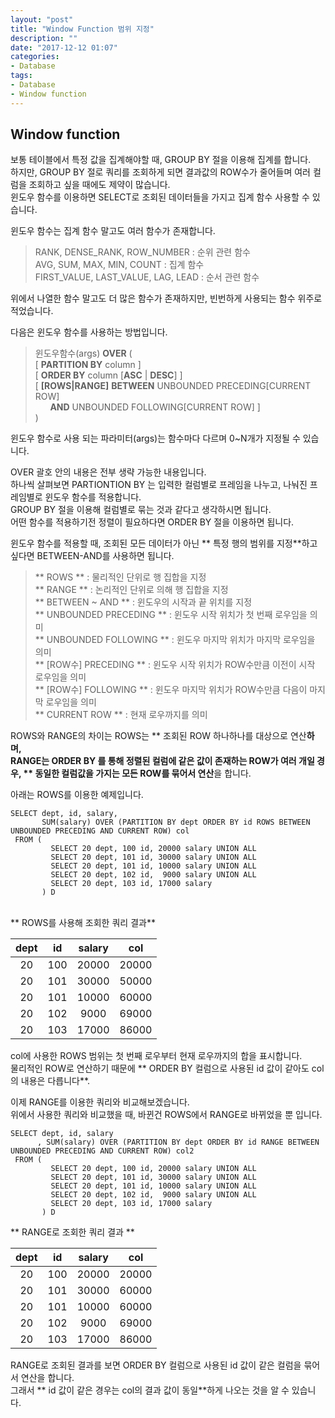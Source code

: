 ```yaml
---
layout: "post"
title: "Window Function 범위 지정"
description: ""
date: "2017-12-12 01:07"
categories:
- Database
tags:
- Database
- Window function
---
```


## Window function

보통 테이블에서 특정 값을 집계해야할 때, GROUP BY 절을 이용해 집계를 합니다. <br/>
하지만, GROUP BY 절로 쿼리를 조회하게 되면 결과값의 ROW수가 줄어들며 여러 컬럼을 조회하고 싶을 때에도 제약이 많습니다. <br/>
윈도우 함수를 이용하면 SELECT로 조회된 데이터들을 가지고 집계 함수 사용할 수 있습니다. <br/>

윈도우 함수는 집계 함수 말고도 여러 함수가 존재합니다.
> RANK, DENSE_RANK, ROW_NUMBER : 순위 관련 함수 <br/>
> AVG, SUM, MAX, MIN, COUNT : 집계 함수 <br/>
> FIRST_VALUE, LAST_VALUE, LAG, LEAD : 순서 관련 함수

위에서 나열한 함수 말고도 더 많은 함수가 존재하지만, 빈번하게 사용되는 함수 위주로 적었습니다. <br/>

다음은 윈도우 함수를 사용하는 방법입니다.
> 윈도우함수(args) **OVER** (<br/>
> [ **PARTITION BY** column ] <br/>
> [ **ORDER BY** column [**ASC** | **DESC**] ] <br/>
> [ **[ROWS|RANGE]** **BETWEEN** UNBOUNDED PRECEDING[CURRENT ROW] <br/>
> &nbsp;&nbsp;&nbsp;&nbsp;&nbsp;&nbsp;**AND** UNBOUNDED FOLLOWING[CURRENT ROW] ] <br/>
> )

윈도우 함수로 사용 되는 파라미터(args)는 함수마다 다르며 0~N개가 지정될 수 있습니다.<br/>

OVER 괄호 안의 내용은 전부 생략 가능한 내용입니다. <br/>
하나씩 살펴보면 PARTIONTION BY 는 입력한 컬럼별로 프레임을 나누고, 나눠진 프레임별로 윈도우 함수를 적용합니다. <br/>
GROUP BY 절을 이용해 컬럼별로 묶는 것과 같다고 생각하시면 됩니다. <br/>
어떤 함수를 적용하기전 정렬이 필요하다면 ORDER BY 절을 이용하면 됩니다. <br/>

윈도우 함수를 적용할 때, 조회된 모든 데이터가 아닌 ** 특정 행의 범위를 지정**하고 싶다면 BETWEEN-AND를 사용하면 됩니다. <br/>

> ** ROWS ** : 물리적인 단위로 행 집합을 지정 <br/>
> ** RANGE ** : 논리적인 단위로 의해 행 집합을 지정 <br/>
> ** BETWEEN ~ AND ** : 윈도우의 시작과 끝 위치를 지정 <br/>
> ** UNBOUNDED PRECEDING ** : 윈도우 시작 위치가 첫 번째 로우임을 의미 <br/>
> ** UNBOUNDED FOLLOWING ** : 윈도우 마지막 위치가 마지막 로우임을 의미 <br/>
> ** [ROW수] PRECEDING ** : 윈도우 시작 위치가 ROW수만큼 이전이 시작 로우임을 의미 <br/>
> ** [ROW수] FOLLOWING ** : 윈도우 마지막 위치가 ROW수만큼 다음이 마지막 로우임을 의미 <br/>
> ** CURRENT ROW ** : 현재 로우까지를 의미 <br/>

ROWS와 RANGE의 차이는 ROWS는 ** 조회된 ROW 하나하나를 대상으로 연산**하며, <br/>
RANGE는 ORDER BY 를 통해 정렬된 컬럼에 같은 값이 존재하는 ROW가 여러 개일 경우, ** 동일한 컬럼값을 가지는 모든 ROW를 묶어서 연산**을 합니다. <br/>

아래는 ROWS를 이용한 예제입니다. <br/>
``` PostgreSQL
SELECT dept, id, salary,
       SUM(salary) OVER (PARTITION BY dept ORDER BY id ROWS BETWEEN UNBOUNDED PRECEDING AND CURRENT ROW) col
 FROM (
         SELECT 20 dept, 100 id, 20000 salary UNION ALL
         SELECT 20 dept, 101 id, 30000 salary UNION ALL
         SELECT 20 dept, 101 id, 10000 salary UNION ALL
         SELECT 20 dept, 102 id,  9000 salary UNION ALL
         SELECT 20 dept, 103 id, 17000 salary
       ) D
```
<br/>
** ROWS를 사용해 조회한 쿼리 결과**

dept | id | salary | col
:--:|:---:|:---:|:--:
20 | 100 | 20000 | 20000
20 | 101 | 30000 | 50000
20 | 101 | 10000 | 60000
20 | 102 | 9000  | 69000
20 | 103 | 17000 | 86000

col에 사용한 ROWS 범위는 첫 번째 로우부터 현재 로우까지의 합을 표시합니다. <br/>
물리적인 ROW로 연산하기 때문에 ** ORDER BY 컬럼으로 사용된 id 값이 같아도 col의 내용은 다릅니다**. <br/>

이제 RANGE를 이용한 쿼리와 비교해보겠습니다. <br/>
위에서 사용한 쿼리와 비교했을 때, 바뀐건 ROWS에서 RANGE로 바뀌었을 뿐 입니다.

``` PostgreSQL
SELECT dept, id, salary
      , SUM(salary) OVER (PARTITION BY dept ORDER BY id RANGE BETWEEN UNBOUNDED PRECEDING AND CURRENT ROW) col2
 FROM (
         SELECT 20 dept, 100 id, 20000 salary UNION ALL
         SELECT 20 dept, 101 id, 30000 salary UNION ALL
         SELECT 20 dept, 101 id, 10000 salary UNION ALL
         SELECT 20 dept, 102 id,  9000 salary UNION ALL
         SELECT 20 dept, 103 id, 17000 salary
       ) D
```

** RANGE로 조회한 쿼리 결과 **

dept | id | salary | col
:--:|:--:|:--:|:--:
20 | 100 | 20000 | 20000
20 | 101 | 30000 | 60000
20 | 101 | 10000 | 60000
20 | 102 | 9000 | 69000
20 | 103 | 17000 | 86000

RANGE로 조회된 결과를 보면 ORDER BY 컬럼으로 사용된 id 값이 같은 컬럼을 묶어서 연산을 합니다. <br/>
그래서 ** id 값이 같은 경우는 col의 결과 값이 동일**하게 나오는 것을 알 수 있습니다.
